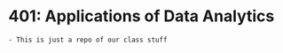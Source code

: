 401: Applications of Data Analytics
===================================
    - This is just a repo of our class stuff
